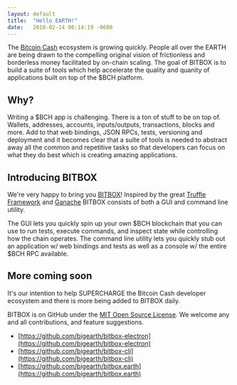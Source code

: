 ```yaml
---
layout: default
title:  "Hello EARTH!"
date:   2018-02-14 06:14:19 -0600
---
```


The [Bitcoin Cash](https://www.bitcoincash.org/) ecosystem is growing quickly. People all over the EARTH are being drawn to the compelling original vision of frictionless and borderless money facilitated by on-chain scaling. The goal of BITBOX is to build a suite of tools which help accelerate the quality and quanity of applications built on top of the $BCH platform.

## Why?

Writing a $BCH app is challenging. There is a ton of stuff to be on top of. Wallets, addresses, accounts, inputs/outputs, transactions, blocks and more. Add to that web bindings, JSON RPCs, tests, versioning and deployment and it becomes clear that a suite of tools is needed to abstract away all the common and repetitive tasks so that developers can focus on what they do best which is creating amazing applications.

## Introducing BITBOX

We're very happy to bring you [BITBOX](https://www.bitbox.earth)! Inspired by the great [Truffle Framework](http://truffleframework.com/) and [Ganache](http://truffleframework.com/ganache/) BITBOX consists of both a GUI and command line utility.

The GUI lets you quickly spin up your own $BCH blockchain that you can use to run tests, execute commands, and inspect state while controlling how the chain operates. The command line utility lets you quickly stub out an application w/ web bindings and tests as well as a console w/ the entire $BCH RPC available.

## More coming soon

It's our intention to help SUPERCHARGE the Bitcoin Cash developer ecosystem and there is more being added to BITBOX daily.

BITBOX is on GitHub under the [MIT Open Source License](https://opensource.org/licenses/MIT). We welcome any and all contributions, and feature suggestions.

* [https://github.com/bigearth/bitbox-electron](https://github.com/bigearth/bitbox-electron)
* [https://github.com/bigearth/bitbox-cli](https://github.com/bigearth/bitbox-cli)
* [https://github.com/bigearth/bitbox.earth](https://github.com/bigearth/bitbox.earth)
